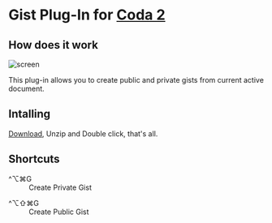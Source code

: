 # Gist Plug-In for [Coda 2][appstore]

## How does it work

![screen][screen]

This plug-in allows you to create public and private gists from current active document.

## Intalling
[Download][download], Unzip and Double click, that's all.

## Shortcuts
<dl>
  <dt>^&#x2325;&#8984;G</dt>
  <dd>Create Private Gist</dd>
</dl>
<dl>
  <dt>^&#x2325;&#x21E7;&#8984;G</dt>
  <dd>Create Public Gist</dd>
</dl>


[appstore]: http://bit.ly/coda2appstore
[screen]: http://ngs.github.com/gist-codaplugin/images/screen.png
[download]: https://github.com/ngs/gist-codaplugin/downloads